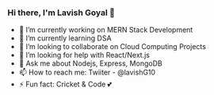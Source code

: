 ### Hi there, I'm Lavish Goyal 👋

- 🔭 I’m currently working on MERN Stack Development
- 🌱 I’m currently learning DSA
- 👯 I’m looking to collaborate on Cloud Computing Projects
- 🤔 I’m looking for help with React/Next.js
- 💬 Ask me about Nodejs, Express, MongoDB
- 📫 How to reach me: Twiiter - @lavishG10
- ⚡ Fun fact: Cricket & Code 💕


